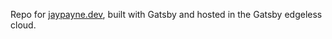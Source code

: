 Repo for [jaypayne.dev](https://jaypayne.dev), built with Gatsby and hosted in the Gatsby edgeless cloud.